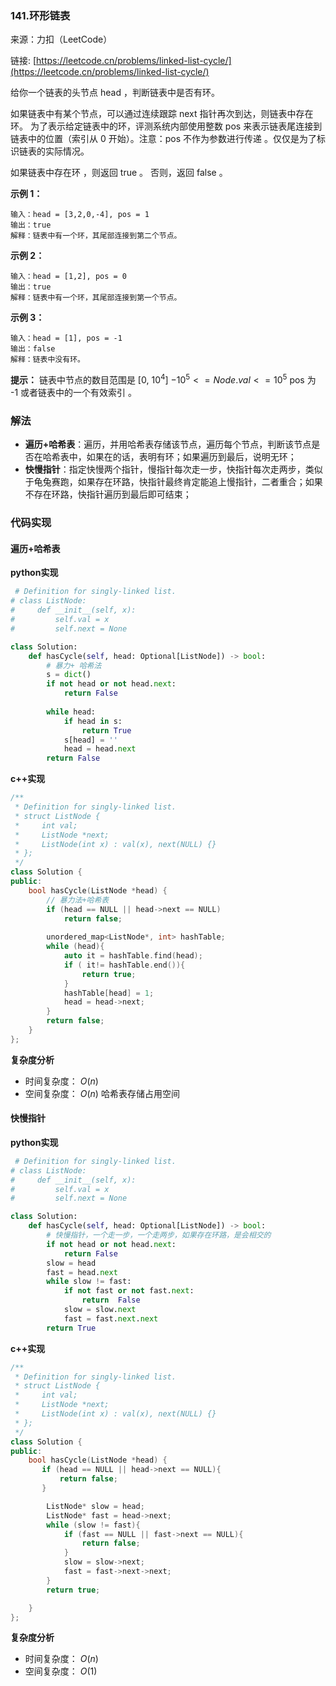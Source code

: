  ### 141.环形链表

来源：力扣（LeetCode）

链接: [https://leetcode.cn/problems/linked-list-cycle/](https://leetcode.cn/problems/linked-list-cycle/)

给你一个链表的头节点 head ，判断链表中是否有环。

如果链表中有某个节点，可以通过连续跟踪 next 指针再次到达，则链表中存在环。 为了表示给定链表中的环，评测系统内部使用整数 pos 来表示链表尾连接到链表中的位置（索引从 0 开始）。注意：pos 不作为参数进行传递 。仅仅是为了标识链表的实际情况。

如果链表中存在环 ，则返回 true 。 否则，返回 false 。

 

**示例 1：**
```
输入：head = [3,2,0,-4], pos = 1
输出：true
解释：链表中有一个环，其尾部连接到第二个节点。
```

**示例 2：**
```
输入：head = [1,2], pos = 0
输出：true
解释：链表中有一个环，其尾部连接到第一个节点。
```

**示例 3：**
```
输入：head = [1], pos = -1
输出：false
解释：链表中没有环。
```

**提示：**
链表中节点的数目范围是 [0, $10^4$]
$-10^5 <= Node.val <= 10^5$
pos 为 -1 或者链表中的一个有效索引 。

 


### 解法
* **遍历+哈希表**：遍历，并用哈希表存储该节点，遍历每个节点，判断该节点是否在哈希表中，如果在的话，表明有环；如果遍历到最后，说明无环；
* **快慢指针**：指定快慢两个指针，慢指针每次走一步，快指针每次走两步，类似于龟兔赛跑，如果存在环路，快指针最终肯定能追上慢指针，二者重合；如果不存在环路，快指针遍历到最后即可结束；



### 代码实现
####  遍历+哈希表

**python实现**

```python
 # Definition for singly-linked list.
# class ListNode:
#     def __init__(self, x):
#         self.val = x
#         self.next = None

class Solution:
    def hasCycle(self, head: Optional[ListNode]) -> bool:
        # 暴力+ 哈希法
        s = dict()
        if not head or not head.next:
            return False
 
        while head:
            if head in s:
                return True
            s[head] = ''
            head = head.next
        return False
```



**c++实现**

```cpp
/**
 * Definition for singly-linked list.
 * struct ListNode {
 *     int val;
 *     ListNode *next;
 *     ListNode(int x) : val(x), next(NULL) {}
 * };
 */
class Solution {
public:
    bool hasCycle(ListNode *head) {
        // 暴力法+哈希表
        if (head == NULL || head->next == NULL)
            return false;
        
        unordered_map<ListNode*, int> hashTable;
        while (head){
            auto it = hashTable.find(head);
            if ( it!= hashTable.end()){
                return true;
            }
            hashTable[head] = 1;
            head = head->next;
        }
        return false;
    }
};
```
**复杂度分析**

* 时间复杂度： $O(n)$    
* 空间复杂度： $O(n)$  哈希表存储占用空间

#### 快慢指针
**python实现**

```python
 # Definition for singly-linked list.
# class ListNode:
#     def __init__(self, x):
#         self.val = x
#         self.next = None

class Solution:
    def hasCycle(self, head: Optional[ListNode]) -> bool:
        # 快慢指针，一个走一步，一个走两步，如果存在环路，是会相交的
        if not head or not head.next:
            return False
        slow = head
        fast = head.next
        while slow != fast:
            if not fast or not fast.next:
                return  False
            slow = slow.next
            fast = fast.next.next
        return True
```

**c++实现**
```cpp
/**
 * Definition for singly-linked list.
 * struct ListNode {
 *     int val;
 *     ListNode *next;
 *     ListNode(int x) : val(x), next(NULL) {}
 * };
 */
class Solution {
public:
    bool hasCycle(ListNode *head) {
       if (head == NULL || head->next == NULL){
           return false;
       } 

        ListNode* slow = head;
        ListNode* fast = head->next;
        while (slow != fast){
            if (fast == NULL || fast->next == NULL){
                return false;
            }
            slow = slow->next;
            fast = fast->next->next;
        }
        return true;

    }
};
```

**复杂度分析**

* 时间复杂度： $O(n)$   
* 空间复杂度： $O(1)$   